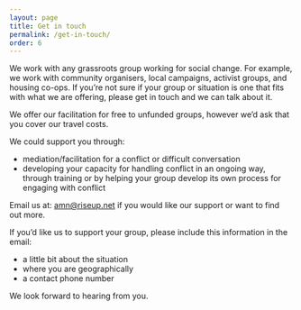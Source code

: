 ```yaml
---
layout: page
title: Get in touch
permalink: /get-in-touch/
order: 6
---
```


We work with any grassroots group working for social change. For example, we work with community organisers, local campaigns, activist groups, and housing co-ops. If you’re not sure if your group or situation is one that fits with what we are offering, please get in touch and we can talk about it.

We offer our facilitation for free to unfunded groups, however we’d ask that you cover our travel costs. 

We could support you through:

* mediation/facilitation for a conflict or difficult conversation 
* developing your capacity for handling conflict in an ongoing way, through training or by helping your group develop its own process for engaging with conflict 

Email us at: amn@riseup.net if you would like our support or want to find out more.

If you’d like us to support your group, please include this information in the email: 

* a little bit about the situation
* where you are geographically
* a contact phone number

We look forward to hearing from you.
